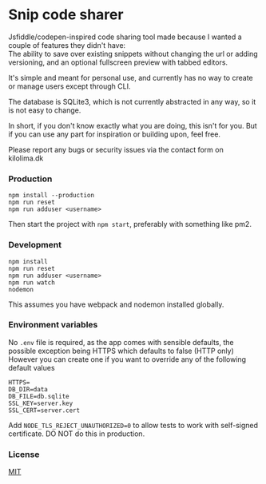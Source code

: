 # Snip code sharer

Jsfiddle/codepen-inspired code sharing tool made because I wanted a couple of features they didn't have:  
The ability to save over existing snippets without changing the url or adding versioning,
and an optional fullscreen preview with tabbed editors.

It's simple and meant for personal use, and currently has no way to create or manage users except through CLI.

The database is SQLite3, which is not currently abstracted in any way, so it is not easy to change.

In short, if you don't know exactly what you are doing, this isn't for you. But if you can use any part for
inspiration or building upon, feel free.

Please report any bugs or security issues via the contact form on kilolima.dk

### Production

```
npm install --production
npm run reset
npm run adduser <username>
```

Then start the project with `npm start`, preferably with something like pm2.

### Development

```
npm install
npm run reset
npm run adduser <username>
npm run watch
nodemon
```

This assumes you have webpack and nodemon installed globally.

### Environment variables

No `.env` file is required, as the app comes with sensible defaults, the possible exception being HTTPS which defaults to false (HTTP only)  
However you can create one if you want to override any of the following default values

```
HTTPS=
DB_DIR=data
DB_FILE=db.sqlite
SSL_KEY=server.key
SSL_CERT=server.cert
```

Add `NODE_TLS_REJECT_UNAUTHORIZED=0` to allow tests to work with self-signed certificate. DO NOT do this in production.

### License

[MIT](https://opensource.org/licenses/MIT)
